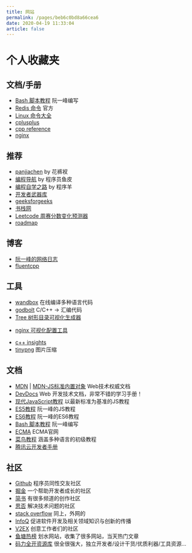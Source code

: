 ```yaml
---
title: 网站
permalink: /pages/beb6c0bd8a66cea6
date: 2020-04-19 11:33:04
article: false
---
```

# 个人收藏夹

## 文档/手册
* [Bash 脚本教程](https://wangdoc.com/bash/) 阮一峰编写
* [Redis 命令](https://redis.io/commands) 官方
* [Linux 命令大全](https://www.linuxcool.com/)
* [cplusplus](http://www.cplusplus.com/)
* [cpp reference](https://en.cppreference.com/w/)
* [nginx](http://nginx.org/en/docs/)

## 推荐
* [panjiachen](https://panjiachen.github.io/awesome-bookmarks/) by 花裤衩
* [编程导航](https://www.code-nav.cn/) by 程序员鱼皮
* [编程自学之路](https://r2coding.com/) by 程序羊
* [开发者武器库](https://devtool.tech/)
* [geeksforgeeks](https://www.geeksforgeeks.org/)
* [书栈网](https://www.bookstack.cn/)
* [Leetcode 周赛分数变化预测器](https://lcpredictor.herokuapp.com/)
* [roadmap](https://roadmap.sh/)

## 博客
* [阮一峰的网络日志](http://www.ruanyifeng.com/blog/)
* [fluentcpp](http://www.fluentcpp.com/)

## 工具
* [wandbox](https://wandbox.org/) 在线编译多种语言代码
* [godbolt](https://godbolt.org/) C/C++ -> 汇编代码
* [Tree 树形目录可视化生成器](https://devtool.tech/tree)
- [nginx 可视化配置工具](https://www.digitalocean.com/community/tools/nginx?global.app.lang=zhCN)
* [c++ insights](https://cppinsights.io/)
* [tinypng](https://tinypng.com/) 图片压缩
<!-- more -->

## 文档
* [MDN](https://developer.mozilla.org/zh-CN/docs/Web) | [MDN-JS标准内置对象](https://developer.mozilla.org/zh-CN/docs/Web/JavaScript/Reference/Global_Objects) Web技术权威文档
* [DevDocs](https://devdocs.io/) Web 开发技术文档，非常不错的学习手册！
* [现代JavaScript教程](https://zh.javascript.info) 以最新标准为基准的JS教程
* [ES5教程](https://wangdoc.com/javascript/) 阮一峰的JS教程
* [ES6教程](http://es6.ruanyifeng.com/) 阮一峰的ES6教程
* [Bash 脚本教程](https://wangdoc.com/bash/) 阮一峰编写
* [ECMA](https://www.ecma-international.org/) ECMA官网
* [菜鸟教程](https://www.runoob.com/) 涵盖多种语言的初级教程
* [腾讯云开发者手册](https://cloud.tencent.com/developer/devdocs)

## 社区
* [Github](https://github.com/) 程序员同性交友社区
* [掘金](https://juejin.im/) 一个帮助开发者成长的社区
* [简书](https://www.jianshu.com/) 有很多频道的创作社区
* [思否](https://segmentfault.com/) 解决技术问题的社区
* [stack overflow](https://stackoverflow.com/) 同上，外网的
* [InfoQ](https://www.infoq.cn/topic/Front-end) 促进软件开发及相关领域知识与创新的传播
* [V2EX](https://www.v2ex.com/) 创意工作者们的社区
* [鱼塘热榜](https://mo.fish) 划水网站，收集了很多网站，当天热门文章
* [码力全开资源库](https://maliquankai.com/designnav/) 很全很强大，独立开发者/设计干货/优质利器/工具资源...


